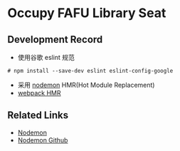 # Occupy FAFU Library Seat

## Development Record

- 使用谷歌 eslint 规范

```shell
# npm install --save-dev eslint eslint-config-google
```

- 采用 [nodemon](https://zhuanlan.zhihu.com/p/96720675) HMR(Hot Module Replacement)
- [webpack HMR](https://www.jianshu.com/p/95f5f51e6fc7)

## Related Links

- [Nodemon](https://nodemon.io/)
- [Nodemon Github](https://github.com/remy/nodemon/blob/master/doc/requireable.md)
